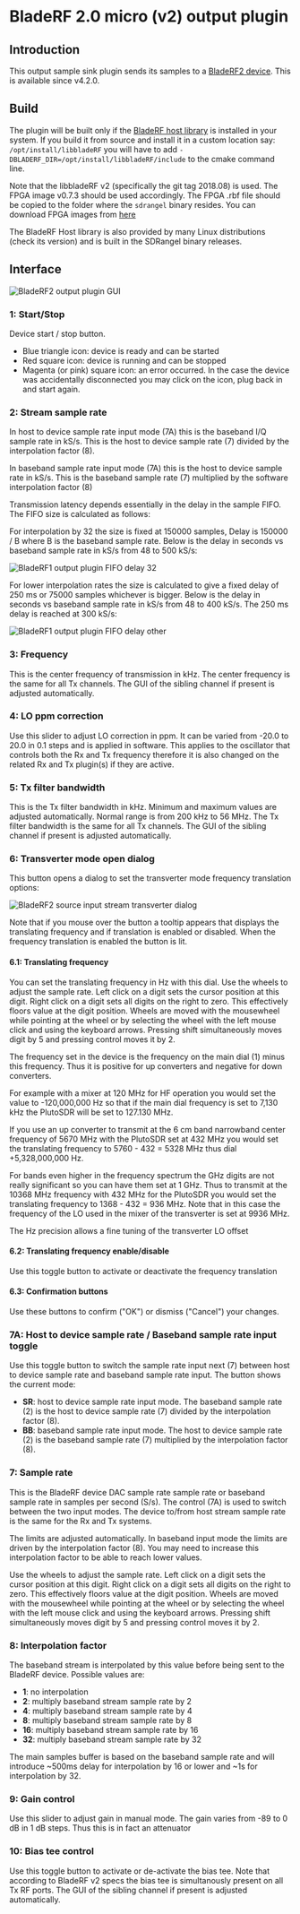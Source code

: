 <h1>BladeRF 2.0 micro (v2) output plugin</h1>

<h2>Introduction</h2>

This output sample sink plugin sends its samples to a [BladeRF2 device](https://www.nuand.com/bladerf-2). This is available since v4.2.0.

<h2>Build</h2>

The plugin will be built only if the [BladeRF host library](https://github.com/Nuand/bladeRF) is installed in your system. If you build it from source and install it in a custom location say: `/opt/install/libbladeRF` you will have to add `-DBLADERF_DIR=/opt/install/libbladeRF/include` to the cmake command line.

Note that the libbladeRF v2 (specifically the git tag 2018.08) is used. The FPGA image v0.7.3 should be used accordingly. The FPGA .rbf file should be copied to the folder where the `sdrangel` binary resides. You can download FPGA images from [here](https://www.nuand.com/fpga_images/)

The BladeRF Host library is also provided by many Linux distributions (check its version) and is built in the SDRangel binary releases.

<h2>Interface</h2>

![BladeRF2 output plugin GUI](../../../doc/img/BladeRF2Output_plugin.png)

<h3>1: Start/Stop</h3>

Device start / stop button.

  - Blue triangle icon: device is ready and can be started
  - Red square icon: device is running and can be stopped
  - Magenta (or pink) square icon: an error occurred. In the case the device was accidentally disconnected you may click on the icon, plug back in and start again.

<h3>2: Stream sample rate</h3>

In host to device sample rate input mode (7A) this is the baseband I/Q sample rate in kS/s. This is the host to device sample rate (7) divided by the interpolation factor (8).

In baseband sample rate input mode (7A) this is the host to device sample rate in kS/s. This is the baseband sample rate (7) multiplied by the software interpolation factor (8)

Transmission latency depends essentially in the delay in the sample FIFO. The FIFO size is calculated as follows:

For interpolation by 32 the size is fixed at 150000 samples, Delay is 150000 / B where B is the baseband sample rate. Below is the delay in seconds vs baseband sample rate in kS/s from 48 to 500 kS/s:

![BladeRF1 output plugin FIFO delay 32](../../../doc/img/BladeRF1Output_plugin_fifodly_32.png)

For lower interpolation rates the size is calculated to give a fixed delay of 250 ms or 75000 samples whichever is bigger. Below is the delay in seconds vs baseband sample rate in kS/s from 48 to 400 kS/s. The 250 ms delay is reached at 300 kS/s:

![BladeRF1 output plugin FIFO delay other](../../../doc/img/BladeRF1Output_plugin_fifodly_other.png)

<h3>3: Frequency</h3>

This is the center frequency of transmission in kHz. The center frequency is the same for all Tx channels. The GUI of the sibling channel if present is adjusted automatically.

<h3>4: LO ppm correction</h3>

Use this slider to adjust LO correction in ppm. It can be varied from -20.0 to 20.0 in 0.1 steps and is applied in software. This applies to the oscillator that controls both the Rx and Tx frequency therefore it is also changed on the related Rx and Tx plugin(s) if they are active.

<h3>5: Tx filter bandwidth</h3>

This is the Tx filter bandwidth in kHz. Minimum and maximum values are adjusted automatically. Normal range is from 200 kHz to 56 MHz. The Tx filter bandwidth is the same for all Tx channels. The GUI of the sibling channel if present is adjusted automatically.

<h3>6: Transverter mode open dialog</h3>

This button opens a dialog to set the transverter mode frequency translation options:

![BladeRF2 source input stream transverter dialog](../../../doc/img/RTLSDR_plugin_xvrt.png)

Note that if you mouse over the button a tooltip appears that displays the translating frequency and if translation is enabled or disabled. When the frequency translation is enabled the button is lit.

<h4>6.1: Translating frequency</h4>

You can set the translating frequency in Hz with this dial. Use the wheels to adjust the sample rate. Left click on a digit sets the cursor position at this digit. Right click on a digit sets all digits on the right to zero. This effectively floors value at the digit position. Wheels are moved with the mousewheel while pointing at the wheel or by selecting the wheel with the left mouse click and using the keyboard arrows. Pressing shift simultaneously moves digit by 5 and pressing control moves it by 2.

The frequency set in the device is the frequency on the main dial (1) minus this frequency. Thus it is positive for up converters and negative for down converters.

For example with a mixer at 120 MHz for HF operation you would set the value to -120,000,000 Hz so that if the main dial frequency is set to 7,130 kHz the PlutoSDR will be set to 127.130 MHz.

If you use an up converter to transmit at the 6 cm band narrowband center frequency of 5670 MHz with the PlutoSDR set at 432 MHz you would set the translating frequency to 5760 - 432 = 5328 MHz thus dial +5,328,000,000 Hz.

For bands even higher in the frequency spectrum the GHz digits are not really significant so you can have them set at 1 GHz. Thus to transmit at the 10368 MHz frequency with 432 MHz for the PlutoSDR you would set the translating frequency to 1368 - 432 = 936 MHz. Note that in this case the frequency of the LO used in the mixer of the transverter is set at 9936 MHz.

The Hz precision allows a fine tuning of the transverter LO offset

<h4>6.2: Translating frequency enable/disable</h4>

Use this toggle button to activate or deactivate the frequency translation

<h4>6.3: Confirmation buttons</h4>

Use these buttons to confirm ("OK") or dismiss ("Cancel") your changes.

<h3>7A: Host to device sample rate / Baseband sample rate input toggle</h3>

Use this toggle button to switch the sample rate input next (7) between host to device sample rate and baseband sample rate input. The button shows the current mode:

  - **SR**: host to device sample rate input mode. The baseband sample rate (2) is the host to device sample rate (7) divided by the interpolation factor (8).
  - **BB**: baseband sample rate input mode. The host to device sample rate (2) is the baseband sample rate (7) multiplied by the interpolation factor (8).

<h3>7: Sample rate</h3>

This is the BladeRF device DAC sample rate sample rate or baseband sample rate in samples per second (S/s). The control (7A) is used to switch between the two input modes. The device to/from host stream sample rate is the same for the Rx and Tx systems.

The limits are adjusted automatically. In baseband input mode the limits are driven by the interpolation factor (8). You may need to increase this interpolation factor to be able to reach lower values.

Use the wheels to adjust the sample rate. Left click on a digit sets the cursor position at this digit. Right click on a digit sets all digits on the right to zero. This effectively floors value at the digit position. Wheels are moved with the mousewheel while pointing at the wheel or by selecting the wheel with the left mouse click and using the keyboard arrows. Pressing shift simultaneously moves digit by 5 and pressing control moves it by 2.

<h3>8: Interpolation factor</h3>

The baseband stream is interpolated by this value before being sent to the BladeRF device. Possible values are:

  - **1**: no interpolation
  - **2**: multiply baseband stream sample rate by 2
  - **4**: multiply baseband stream sample rate by 4
  - **8**: multiply baseband stream sample rate by 8
  - **16**: multiply baseband stream sample rate by 16
  - **32**: multiply baseband stream sample rate by 32

The main samples buffer is based on the baseband sample rate and will introduce ~500ms delay for interpolation by 16 or lower and ~1s for interpolation by 32.

<h3>9: Gain control</h3>

Use this slider to adjust gain in manual mode. The gain varies from -89 to 0 dB in 1 dB steps. Thus this is in fact an attenuator

<h3>10: Bias tee control</h3>

Use this toggle button to activate or de-activate the bias tee. Note that according to BladeRF v2 specs the bias tee is simultanously present on all Tx RF ports. The GUI of the sibling channel if present is adjusted automatically.

